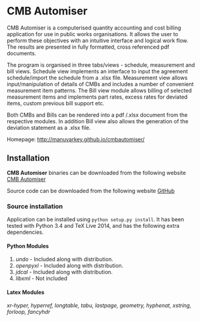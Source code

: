 
# CMB Automiser

CMB Automiser is a computerised quantity accounting and cost billing application for use in public works organisations. It allows the user to perform these objectives with an intuitive interface and logical work flow. The results are presented in fully formatted, cross referenced pdf documents.

The program is organised in three tabs/views - schedule, measurement and bill views. Schedule view implements an interface to input the agreement schedule/import the schedule from a .xlsx file. Measurement view allows input/manipulation of details of CMBs and includes a number of convenient measurement item patterns. The Bill view module allows billing of selected measurement items and implements part rates, excess rates for deviated items, custom previous bill support etc.

Both CMBs and Bills can be rendered into a pdf /.xlsx document from the respective modules. In addition Bill view also allows the generation of the deviation statement as a .xlsx file.

Homepage: http://manuvarkey.github.io/cmbautomiser/

## Installation

**CMB Automiser** binaries can be downloaded from the following website
[CMB Automiser](http://manuiisc.blogspot.in/p/blog-page.html)

Source code can be downloaded from the following website
[GitHub](https://github.com/manuvarkey/cmbautomiser/)

### Source installation

Application can be installed using `python setup.py install`. It has been tested with Python 3.4 and TeX Live 2014, and has the following extra dependencies.

#### Python Modules

1. *undo* - Included along with distribution.
2. *openpyxl* - Included along with distribution.
3. *jdcal* - Included along with distribution.
4. *libxml* - Not included

#### Latex Modules

*xr-hyper, hyperref, longtable, tabu, lastpage, geometry, hyphenat, xstring, forloop, fancyhdr*
